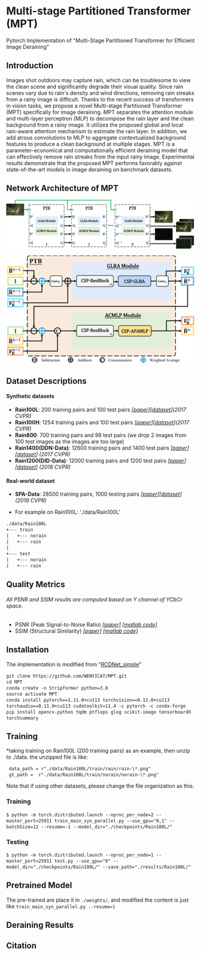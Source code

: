 # Multi-stage Partitioned Transformer (MPT)

Pytorch Implementation of "Multi-Stage Partitioned Transformer for Efficient Image Deraining"

## Introduction
Images shot outdoors may capture rain, which can be troublesome to view the clean scene and significantly degrade their visual quality. Since rain scenes vary due to rain's density and wind directions, removing rain streaks from a rainy image is difficult. Thanks to the recent success of transformers in vision tasks, we propose a novel Multi-stage Partitioned Transformer (MPT) specifically for image deraining. MPT separates the attention module and multi-layer perceptron (MLP) to decompose the rain layer and the clean background from a rainy image. It utilizes the proposed global and local rain-aware attention mechanism to estimate the rain layer. In addition, we add atrous convolutions to MLP to aggregate contextualized background features to produce a clean background at multiple stages. MPT is a parameter-economical and computationally efficient deraining model that can effectively remove rain streaks from the input rainy image. Experimental results demonstrate that the proposed MPT performs favorably against state-of-the-art models in image deraining on benchmark datasets.

## Network Architecture of MPT
![An architecture overview of the Multi-stage Partitioned Transformer (MPT).](Figures/MPT_overview-1.png)

![Architecture of Partitioned Transformer Block (PTB).](Figures/PTB-1.png)

## Dataset Descriptions 
#### Synthetic datasets
* **Rain100L**: 200 training pairs and 100 test pairs *[[paper](http://openaccess.thecvf.com/content_cvpr_2017/papers/Yang_Deep_Joint_Rain_CVPR_2017_paper.pdf)][[dataset](http://www.icst.pku.edu.cn/struct/Projects/joint_rain_removal.html)](2017 CVPR)*
* **Rain100H**: 1254 training pairs and 100 test pairs *[[paper](http://openaccess.thecvf.com/content_cvpr_2017/papers/Yang_Deep_Joint_Rain_CVPR_2017_paper.pdf)][[dataset](https://github.com/nnUyi/DerainZoo/blob/master/DerainDatasets.md)](2017 CVPR)*
* **Rain800**: 700 training pairs and 98 test pairs (we drop 2 images from 100 test images as the images are too large)
* **Rain1400(DDN-Data)**: 12600 training pairs and 1400 test pairs *[[paper](http://openaccess.thecvf.com/content_cvpr_2017/papers/Fu_Removing_Rain_From_CVPR_2017_paper.pdf)][[dataset](https://xueyangfu.github.io/projects/cvpr2017.html)] (2017 CVPR)*
* **Rain1200(DID-Data)**: 12000 training pairs and 1200 test pairs *[[paper](https://arxiv.org/abs/1802.07412)][[dataset](https://github.com/hezhangsprinter/DID-MDN)] (2018 CVPR)*

#### Real-world dataset
* **SPA-Data**: 28500 training pairs, 1000 testing pairs *[[paper](https://arxiv.org/pdf/1904.01538.pdf)][[dataset](https://stevewongv.github.io/derain-project.html)] (2019 CVPR)*

- For example on Rain100L: './data/Rain100L'

```
./data/Rain100L
+--- train
|   +--- norain
|   +--- rain
|
+--- test
|   +--- norain
|   +--- rain
```


## Quality Metrics
###### All PSNR and SSIM results are computed based on Y channel of YCbCr space.
* PSNR (Peak Signal-to-Noise Ratio) *[[paper]](https://ieeexplore.ieee.org/stamp/stamp.jsp?tp=&arnumber=4550695) [[matlab code]](https://www.mathworks.com/help/images/ref/psnr.html)*
* SSIM (Structural Similarity) *[[paper]](https://ieeexplore.ieee.org/stamp/stamp.jsp?tp=&arnumber=1284395) [[matlab code]](http://www.cns.nyu.edu/~lcv/ssim/ssim_index.m)*


## Installation
The implementation is modified from "[RCDNet_simple]([https://github.com/VITA-Group/DeblurGANv2](https://github.com/hongwang01/RCDNet_simple))"
```
git clone https://github.com/WENYICAT/MPT.git
cd MPT
conda create -n Stripformer python=3.8
source activate MPT
conda install pytorch==1.11.0+cu113 torchvision==0.12.0+cu113 torchaudio==0.11.0+cu113 cudatoolkit=11.4 -c pytorch -c conda-forge
pip install opencv-python tqdm ptflops glog scikit-image tensorboardX torchsummary
```
## Training
*taking training on Rain100L (200 training pairs) as an example, then unzip to ./data. the unzipped file is like:</br>
```
 data_path = r"./data/Rain100L/train/rain/rain-\*.png"
 gt_path =  r"./data/Rain100L/train/norain/norain-\*.png"
```
Note that if using other datasets, please change the file organization as this.</br>

### Training </br>
```
$ python -m torch.distributed.launch --nproc_per_node=2 --master_port=25911 train_main_syn_parallel.py --use_gpu="0,1" --batchSize=12 --resume=-1 --model_dir="./checkpoints/Rain100L/"
```
### Testing </br>
```
$ python -m torch.distributed.launch --nproc_per_node=1 --master_port=25911 test.py --use_gpu="0" --model_dir="./checkpoints/Rain100L/" --save_path="./results/Rain100L/"
```
## Pretrained Model
The pre-trained are place it in `./weights/`, and modified the content is just like `train_main_syn_parallel.py --resume=1 `

## Deraining Results


## Citation
```
```
